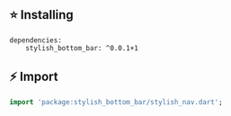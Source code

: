 ## ⭐  Installing

    dependencies:
        stylish_bottom_bar: ^0.0.1+1
        
## ⚡ Import

```dart
import 'package:stylish_bottom_bar/stylish_nav.dart';
```
